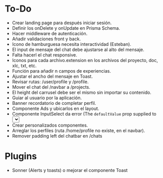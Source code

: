 # To-Do

- Crear landing page para después iniciar sesión.
- Definir los onDelete y onUpdate en Prisma Schema.
- Hacer middleware de autenticación.
- Añadir validaciones front y back.
- Icono de hamburguesa necesita interactividad (Esteban).
- El input de mensaje del chat debe ajustarse al alto del mensaje.
- Falta hacerl el chat responsive.
- Iconos para cada archivo.extension en los archivos del proyecto, doc, xlc, txt, etc.
- Función para añadir n campos de experiencias.
- Ajustar el ancho del mensaje en Toast.
- Revisar rutas: /user/profile y /profile.
- Mover el chat del /navbar a /projects.
- El height del carrusel debe ser el mismo sin importar su contenido.
- Guiar al usuario por la aplicación.
- Banner recordatorio de completar perfil.
- Componente Ads y ubicarlos en el layout.
- Componente InputSelect da error (The `defaultValue` prop supplied to <select> must be an array if `multiple` is true).
- Crear personalizados componentes.
- Arreglar los perfiles (ruta /home/profile no existe, en el navbar).
- Remover padding left del chatbar en /chats

# Plugins
- Sonner (Alerts y toasts) o mejorar el componente Toast